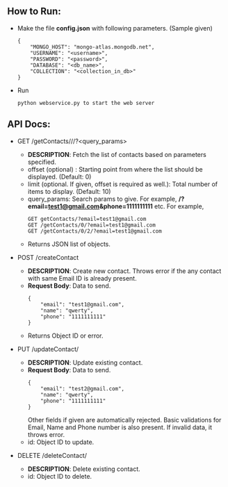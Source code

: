 ## How to Run:
- Make the file **config.json** with following parameters. (Sample given)
    ```
    {
        "MONGO_HOST": "mongo-atlas.mongodb.net",
        "USERNAME": "<username>",
        "PASSWORD": "<password>",
        "DATABASE": "<db_name>",
        "COLLECTION": "<collection_in_db>"
    }
    ```
- Run
    ```
    python webservice.py to start the web server
    ```

## API Docs:
- GET /getContacts/<offset>/<limit>/?<query_params>
  - **DESCRIPTION**: Fetch the list of contacts based on parameters specified.
  - offset (optional) : Starting point from where the list should be displayed. (Default: 0)
  - limit (optional. If given, offset is required as well.): Total number of items to display. (Default: 10)
  - query_params: Search params to give. For example, **/?email=test1@gmail.com&phone=1111111111** etc. For example,
    ```
    GET getContacts/?email=test1@gmail.com
    GET /getContacts/0/?email=test1@gmail.com
    GET /getContacts/0/2/?email=test1@gmail.com
    ```
  - Returns JSON list of objects.

- POST /createContact
  - **DESCRIPTION**: Create new contact. Throws error if the any contact with same Email ID is already present.
  - **Request Body**: Data to send.
    ```
    {
        "email": "test1@gmail.com",
        "name": "qwerty",
        "phone": "1111111111"
    }
    ```
  - Returns Object ID or error.

- PUT /updateContact/<id>
  - **DESCRIPTION**: Update existing contact.
  - **Request Body**: Data to send.
    ```
    {
        "email": "test2@gmail.com",
        "name": "qwerty",
        "phone": "1111111111"
    }
    ```
    Other fields if given are automatically rejected. Basic validations for Email, Name and Phone number is also present. If invalid data, it throws error.
  - id: Object ID to update.

- DELETE /deleteContact/<id>
  - **DESCRIPTION**: Delete existing contact.
  - id: Object ID to delete.